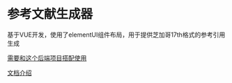

# 参考文献生成器


基于VUE开发，使用了elementUI组件布局，用于提供芝加哥17th格式的参考引用生成


[需要和这个后端项目搭配使用](./https://github.com/William-Hunter/cite_machine_backend)


[文档介绍](./vue_element_ui_guide.md)


